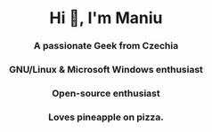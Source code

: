 <h1 align="center">Hi 👋, I'm Maniu</h1>
<h3 align="center">A passionate Geek from Czechia</h3>
<h3 align="center">GNU/Linux & Microsoft Windows enthusiast</h3>
<h3 align="center">Open-source enthusiast</h3>
<h3 align="center">Loves pineapple on pizza.</h3>

<!--h3 align="left">Languages and Tools:</h3>
proven364273
<p align="left"> <a href="https://www.cprogramming.com/" target="_blank"> <img src="https://img.shields.io/badge/C-00599C?style=for-the-badge&logo=c&logoColor=white" alt="c" /> </a> <a href="https://www.w3schools.com/cpp/" target="_blank"> <img src="https://img.shields.io/badge/C%2B%2B-00599C?style=for-the-badge&logo=c%2B%2B&logoColor=white" alt="cplusplus" /> </a> 
<hr /-->

<!---
 is a ✨ special ✨ repository because its `README.md` (this file) appears on your GitHub profile.
You can click the Preview link to take a look at your changes.
--->

